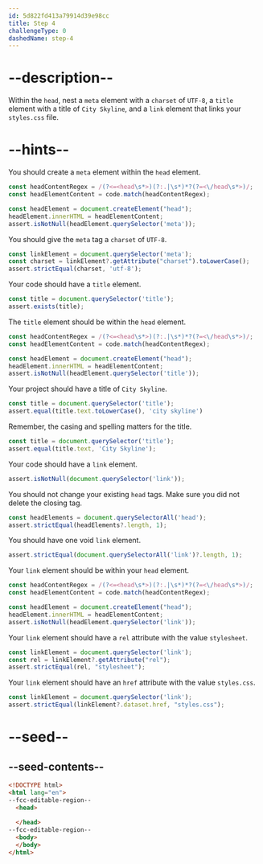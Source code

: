 ```yaml
---
id: 5d822fd413a79914d39e98cc
title: Step 4
challengeType: 0
dashedName: step-4
---
```


# --description--

Within the `head`, nest a `meta` element with a `charset` of `UTF-8`, a `title` element with a title of `City Skyline`, and a `link` element that links your `styles.css` file.

# --hints--

You should create a `meta` element within the `head` element.

```js
const headContentRegex = /(?<=<head\s*>)(?:.|\s*)*?(?=<\/head\s*>)/;
const headElementContent = code.match(headContentRegex);

const headElement = document.createElement("head");
headElement.innerHTML = headElementContent;
assert.isNotNull(headElement.querySelector('meta'));
```

You should give the `meta` tag a `charset` of `UTF-8`.

```js
const linkElement = document.querySelector('meta');
const charset = linkElement?.getAttribute("charset").toLowerCase();
assert.strictEqual(charset, 'utf-8');
```

Your code should have a `title` element.

```js
const title = document.querySelector('title');
assert.exists(title);
```

The `title` element should be within the `head` element.

```js
const headContentRegex = /(?<=<head\s*>)(?:.|\s*)*?(?=<\/head\s*>)/;
const headElementContent = code.match(headContentRegex);

const headElement = document.createElement("head");
headElement.innerHTML = headElementContent;
assert.isNotNull(headElement.querySelector('title'));
```

Your project should have a title of `City Skyline`.

```js
const title = document.querySelector('title');
assert.equal(title.text.toLowerCase(), 'city skyline')
```

Remember, the casing and spelling matters for the title.

```js
const title = document.querySelector('title');
assert.equal(title.text, 'City Skyline');
```

Your code should have a `link` element.

```js
assert.isNotNull(document.querySelector('link'));
```

You should not change your existing `head` tags. Make sure you did not delete the closing tag.

```js
const headElements = document.querySelectorAll('head');
assert.strictEqual(headElements?.length, 1);
```

You should have one void `link` element.

```js
assert.strictEqual(document.querySelectorAll('link')?.length, 1);
```

Your `link` element should be within your `head` element.

```js
const headContentRegex = /(?<=<head\s*>)(?:.|\s*)*?(?=<\/head\s*>)/;
const headElementContent = code.match(headContentRegex);

const headElement = document.createElement("head");
headElement.innerHTML = headElementContent;
assert.isNotNull(headElement.querySelector('link'));
```

Your `link` element should have a `rel` attribute with the value `stylesheet`.

```js
const linkElement = document.querySelector('link');
const rel = linkElement?.getAttribute("rel");
assert.strictEqual(rel, "stylesheet");
```

Your `link` element should have an `href` attribute with the value `styles.css`.

```js
const linkElement = document.querySelector('link');
assert.strictEqual(linkElement?.dataset.href, "styles.css");
```

# --seed--

## --seed-contents--

```html
<!DOCTYPE html>
<html lang="en">
--fcc-editable-region--
  <head>
    
  </head>
--fcc-editable-region--
  <body>
  </body>
</html>
```
